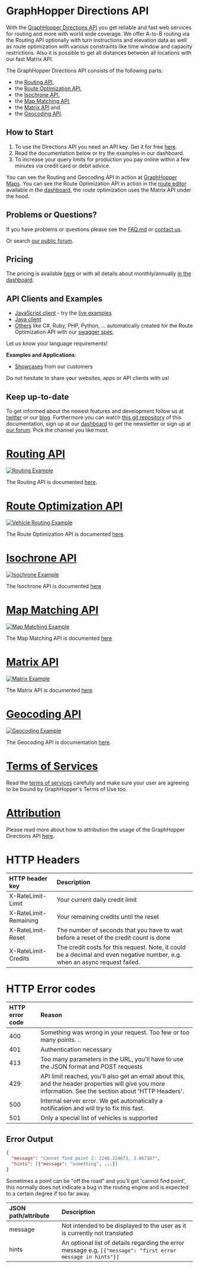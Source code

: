 # GraphHopper Directions API

With the [ GraphHopper Directions API](https://graphhopper.com/#directions-api) you get reliable and fast web services for routing and more
with world wide coverage. We offer A-to-B routing via the Routing API optionally with turn instructions and elevation data as well as 
route optimization with various constraints like time window and capacity restrictions. Also it is possible to get all distances 
between all locations with our fast Matrix API.

The GraphHopper Directions API consists of the following parts:

 * the [Routing API](./routing.md), 
 * the [Route Optimization API](./route-optimization.md),
 * the [Isochrone API](./isochrone.md),
 * the [Map Matching API](./map-matching.md),
 * the [Matrix API](./matrix.md) and 
 * the [Geocoding API](./geocoding.md).

## How to Start

 1. To use the Directions API you need an API key. Get it for free [here](https://graphhopper.com/#directions-api).
 2. Read the documentation below or try the examples in our dashboard.
 3. To increase your query limits for production you pay online within a few minutes via credit card or debit advice.

You can see the Routing and Geocoding API in action at [GraphHopper Maps](https://graphhopper.com/maps). You can see the Route Optimization API in action in the [route editor](https://graphhopper.com/blog/2015/07/21/graphhoppers-new-route-optimization-editor/) available in the [dashboard](https://graphhopper.com/#directions-api), the route optimization uses the Matrix API under the hood.

## Problems or Questions?

If you have problems or questions please see the [FAQ.md](FAQ.md) or [contact us](https://graphhopper.com/#contact).

Or search [our public forum](https://discuss.graphhopper.com/c/directions-api).

## Pricing

The pricing is available [here](https://graphhopper.com/#pricing) or with all details about monthly/annually [in the dashboard](https://graphhopper.com/dashboard/).

## API Clients and Examples

 * [JavaScript client](https://github.com/graphhopper/directions-api-js-client) - try the [live examples](https://graphhopper.com/api/1/examples/)
 * [Java client](https://github.com/graphhopper/directions-api-java-client)
 * [Others](https://github.com/graphhopper/directions-api-clients-route-optimization) like C#, Ruby, PHP, Python, ... automatically created for the Route Optimization API with our [swagger spec](https://graphhopper.com/api/1/vrp/swagger.json).

Let us know your language requirements!
  
**Examples and Applications**:

 * [Showcases](https://www.graphhopper.com/showcases/) from our customers

Do not hesitate to share your websites, apps or API clients with us!

## Keep up-to-date

To get informed about the newest features and development follow us at [twitter](https://twitter.com/graphhopper/) or our [blog](https://graphhopper.com/blog/). Furthermore you can watch [this git repository](https://github.com/graphhopper/directions-api) of this documentation, sign up at our [dashboard](https://graphhopper.com/dashboard/) to get the newsletter or sign up at [our forum](https://discuss.graphhopper.com/c/directions-api). Pick the channel you like most.

# [Routing API](./routing.md)

[![Routing Example](./img/routing-example.png)](./routing.md)

The Routing API is documented [here](./routing.md).

# [Route Optimization API](./route-optimization.md)

[![Vehicle Routing Example](./img/vrp-example.png)](./route-optimization.md)

The Route Optimization API is documented [here](./route-optimization.md).

# [Isochrone API](./isochrone.md)

[![Isochrone Example](./img/isochrone-example.png)](./isochrone.md)

The Isochrone API is documented [here](./isochrone.md)

# [Map Matching API](./map-matching.md)

[![Map Matching Example](./img/map-matching-example.png)](./map-matching.md)

The Map Matching API is documented [here](./map-matching.md)

# [Matrix API](./matrix.md)

[![Matrix Example](./img/matrix-example.png)](./matrix.md)

The Matrix API is documented [here](./matrix.md)

# [Geocoding API](./geocoding.md)

[![Geocoding Example](./img/geocoding-example.png)](./geocoding.md)

The Geocoding API is documentation [here](./geocoding.md).

# [Terms of Services](https://graphhopper.com/terms.html)

Read the [terms of services](https://graphhopper.com/terms.html) carefully and make sure your user are agreeing to be bound by GraphHopper's Terms of Use too.

# [Attribution](./attribution.md)

Please read more about how to attribution the usage of the GraphHopper
Directions API [here](./attribution).

# HTTP Headers

HTTP header key | 	Description
:---------------|:-------------
X-RateLimit-Limit 	   | Your current daily credit limit
X-RateLimit-Remaining | 	Your remaining credits until the reset
X-RateLimit-Reset 	   | The number of seconds that you have to wait before a reset of the credit count is done
X-RateLimit-Credits 	 | The credit costs for this request. Note, it could be a decimal and even negative number, e.g. when an async request failed.

# HTTP Error codes

HTTP error code | Reason
:---------------|:------------
400             | Something was wrong in your request. Too few or too many points. ..
401             | Authentication necessary
413             | Too many parameters in the URL, you'll have to use the JSON format and POST requests
429             | API limit reached, you'll also get an email about this, and the header properties will give you more information. See the section about 'HTTP Headers'.
500             | Internal server error. We get automatically a notification and will try to fix this fast.
501 	           | Only a special list of vehicles is supported


## Error Output
```json
{
  "message": "Cannot find point 2: 2248.224673, 3.867187",
  "hints": [{"message": "something", ...}]
}
```

Sometimes a point can be "off the road" and you'll get 'cannot find point', this normally does not
indicate a bug in the routing engine and is expected to a certain degree if too far away.

JSON path/attribute    | Description
:----------------------|:------------
message                | Not intended to be displayed to the user as it is currently not translated
hints                  | An optional list of details regarding the error message e.g. `[{"message": "first error message in hints"}]`

